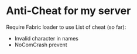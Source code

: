 # Anti-Cheat for my server
Require Fabric loader to use
List of cheat (so far):
- Invalid character in names
- NoComCrash prevent
